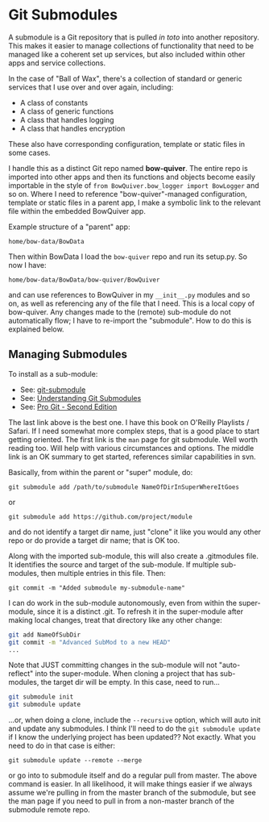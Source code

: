 # Git Submodules

A submodule is a Git repository that is pulled _in toto_ into another repository. This makes it easier to manage collections of functionality that need to be managed like a coherent set up services, but also included within other apps and service collections.

In the case of "Ball of Wax", there's a collection of standard or generic services that I use over and over again, including:

- A class of constants
- A class of generic functions
- A class that handles logging
- A class that handles encryption

These also have corresponding configuration, template or static files in some cases.

I handle this as a distinct Git repo named __bow-quiver__.  The entire repo is imported into other apps and then its functions and objects become easily importable in the style of ``from BowQuiver.bow_logger import BowLogger`` and so on.  Where I need to reference "bow-quiver"-managed configuration, template or static files in a parent app, I make a symbolic link to the relevant file within the embedded BowQuiver app.

Example structure of a "parent" app:

```home/bow-data/BowData```

Then within BowData I load the ``bow-quiver`` repo and run its setup.py.  So now I have:

```home/bow-data/BowData/bow-quiver/BowQuiver```

and can use references to BowQuiver in my ``__init__.py`` modules and so on, as well as referencing any of the file that I need.  This is a local copy of bow-quiver.  Any changes made to the (remote) sub-module do not automatically flow; I have to re-import the "submodule".  How to do this is explained below.

## Managing Submodules

To install as a sub-module:

- See: [git-submodule](https://mirrors.edge.kernel.org/pub/software/scm/git/docs/git-submodule.html)
- See: [Understanding Git Submodules](https://www.speirs.org/blog/2009/5/11/understanding-git-submodules.html)
- See: [Pro Git - Second Edition](https://learning.oreilly.com/library/view/pro-git-second/9781484200766/9781484200773_Ch07.xhtml#Sec75)

The last link above is the best one. I have this book on O'Reilly Playlists / Safari. If I need somewhat more complex steps, that is a good place to start getting oriented. The first link is the ``man`` page for git submodule.  Well worth reading too. Will help with various circumstances and options. The middle link is an OK summary to get started, references similar capabilities in svn.

Basically, from within the parent or "super" module, do:

``git submodule add /path/to/submodule NameOfDirInSuperWhereItGoes``

or

``git submodule add https://github.com/project/module``

and do not identify a target dir name, just "clone" it like you would any other repo
or do provide a target dir name; that is OK too.

Along with the imported sub-module, this will also create a .gitmodules file.
It identifies the source and target of the sub-module.
If multiple sub-modules, then multiple entries in this file.
Then:

``git commit -m "Added submodule my-submodule-name"``

I can do work in the sub-module autonomously, even from within the super-module, since it is a distinct .git.
To refresh it in the super-module after making local changes, treat that directory like any other change:

```bash
git add NameOfSubDir
git commit -m "Advanced SubMod to a new HEAD"
...
```

Note that JUST committing changes in the sub-module will not "auto-reflect" into the super-module.
When cloning a project that has sub-modules, the target dir will be empty. In this case, need to run...

```bash
git submodule init
git submodule update
```

...or, when doing a clone, include the ``--recursive`` option, which will auto init and update any submodules.
I think I'll need to do the ``git submodule update`` if I know the underlying project has been updated??
Not exactly. What you need to do in that case is either:

``git submodule update --remote --merge``

or go into to submodule itself and do a regular pull from master. The above command is easier.
In all likelihood, it will make things easier if we always assume we're pulling in from the master branch of the submodule, but see the man page if you need to pull in from a non-master branch of the submodule remote repo.
